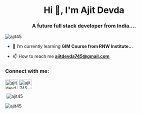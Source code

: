 <h1 align="center">Hi 👋, I'm Ajit Devda</h1>
<h3 align="center">A future full stack developer from India....</h3>



<p align="left"> <img src="https://komarev.com/ghpvc/?username=ajit45&label=Profile%20views&color=0e75b6&style=flat" alt="ajit45" /> </p>

- 🌱 I’m currently learning **GIM Course from RNW Institute...**

- 📫 How to reach me **ajitdevda745@gmail.com**

<h3 align="left">Connect with me:</h3>
<p align="left">
<a href="https://instagram.com/ajitdevda745" target="blank"><img align="center" src="https://raw.githubusercontent.com/rahuldkjain/github-profile-readme-generator/master/src/images/icons/Social/instagram.svg" alt="ajitdevda745" height="30" width="40" /></a>
<a href="https://discord.gg/ajit745" target="blank"><img align="center" src="https://raw.githubusercontent.com/rahuldkjain/github-profile-readme-generator/master/src/images/icons/Social/discord.svg" alt="ajit745" height="30" width="40" /></a>
</p>

<p>&nbsp;<img align="center" src="https://github-readme-stats.vercel.app/api?username=ajit45&show_icons=true&locale=en" alt="ajit45" /></p>

<p><img align="center" src="https://github-readme-streak-stats.herokuapp.com/?user=ajit45&" alt="ajit45" /></p>
